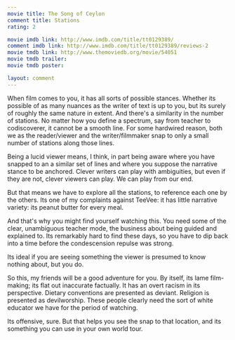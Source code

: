 ```yaml
---
movie title: The Song of Ceylon
comment title: Stations
rating: 2

movie imdb link: http://www.imdb.com/title/tt0129389/
comment imdb link: http://www.imdb.com/title/tt0129389/reviews-2
movie tmdb link: http://www.themoviedb.org/movie/54051
movie tmdb trailer: 
movie tmdb poster: 

layout: comment
---
```


When film comes to you, it has all sorts of possible stances. Whether its possible of as many nuances as the writer of text is up to you, but its surely of roughly the same nature in extent. And there's a similarity in the number of stations. No matter how you define a spectrum, say from teacher to codiscoverer, it cannot be a smooth line. For some hardwired reason, both we as the reader/viewer and the writer/filmmaker snap to only a small number of stations along those lines.

Being a lucid viewer means, I think, in part being aware where you have snapped to an a similar set of lines and where you suppose the narrative stance to be anchored. Clever writers can play with ambiguities, but even if they are not, clever viewers can play. We can play from our end.

But that means we have to explore all the stations, to reference each one by the others. Its one of my complaints against TeeVee: it has little narrative variety: its peanut butter for every meal.

And that's why you might find yourself watching this. You need some of the clear, unambiguous teacher mode, the business about being guided and explained to. Its remarkably hard to find these days, so you have to dip back into a time before the condescension repulse was strong.

Its ideal if you are seeing something the viewer is presumed to know nothing about, but you do.

So this, my friends will be a good adventure for you. By itself, its lame film-making; its flat out inaccurate factually. It has an overt racism in its perspective. Dietary conventions are presented as deviant. Religion is presented as devilworship. These people clearly need the sort of white educator we have for the period of watching.

Its offensive, sure. But that helps you see the snap to that location, and its something you can use in your own world tour.